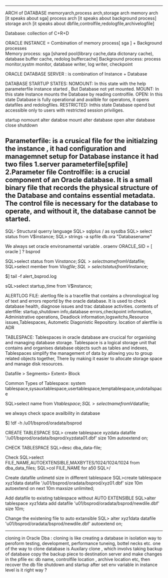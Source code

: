 --------------------

ARCH of DATABASE memoryarch,process arch,storage arch
  memory arch [it speaks about sga]
  process arch [it speaks about background process]
  storage arch [it speaks about dbfile,controlfile,redologfile,archivelogfile]

Database: collection of C+R+D

ORACLE INSTANCE = Combination of memory process[ sga ]  + Background processes   
  Memory process: sga [shared pool(library cache,data dictonary cache), database buffer cache, redolog buffercache]
  Background process: process monitor,systm monitor, database writer, log writer, checkpoint

ORACLE DATABASE SERVER : is combination of Instance + Database

DATABASE STARTUP STATES:
 NOMOUNT: In this state with the help parameterfile instance started , But Database not yet mounted.
 MOUNT: In this state Instance mounts the Database by reading controlfile.
 OPEN: In this state Database is fully operational and availble for operatons, it opens datafiles and redologfiles.
 RESTRICTED: Inthis state Database opend but accessible only to users with restricted session priviliges.        

startup nomount
alter databse mount
alter database open
alter database close
shutdown

Parameterfile: is a crusical file for the initialzing the instance , it had configuration and managemnet setup for Database instance
               it had two files 1.server parameterfile[spfile] 2.Parameter file
Controlfile:   is a crucial component of an Oracle database. It is a small binary file that records the physical structure of the Database         and contains essential metadata. The control file is necessary for the database to operate, and without it, the database cannot be started.            
-------------------------------

SQL- Structural querry language
SQL> sqlplus / as sysdba
SQL> select status from V$instance;
SQL> strings -a spfile db.ora "Databasename"
 
We always set oracle environamental variable
. oraenv
ORACLE_SID = [ oracle ] ? bsprod


SQL>select status from V$instance;
SQL>select name from V$datafile;
SQL>select member from V$logfile;
SQL>select status from V$instance;

$] tail -f   alert_bsprod.log

sQL>select startup_time from V$instance;

ALERTLOG FILE: alertlog file is a tracefile that contains a chronological log of text and errors reportd by the oracle database. It is used to check database health, diagnose issues and trac database activities.
contents of alertfile: startup,shutdown info,database errors,checkpoint information, Administrative operations, Deadlock information,logswitchs,Resource issues,Tablespaces, Autometic Diagonistic Repository.
location of alertfile is ADR

TABLESPACE: Tablespaces in oracle database are crucical for organising and managing database storage. Tablespace is a logical storage unit that    contains and organises database objects such as tables and indexes, Tablespaces simplify the management of data by allowing you to group related objects together, There by making it easier to allocate storage space and manage disk resources.

Datafile > Segments> Extent> Block

Common Types of Tablespace: system tablespace,sysauxtablespace,usertablespace,temptablespace,undotailspace

SQL>select name from V$tablespace;
SQL>select name from V$datafile;

we always check space availbility in database

$] !df -h /u01/bsprod/oradata/bsprod

CREATE TABLESPACE
SQL> create tablespace xyzdata datafile '/u01/bsprod/oradata/bsprod/xyzdata01.dbf' size 10m autoextend on;

CHECK TABLESPACE
SQL>desc dba_data-file;

Check
SQL>select FILE_NAME,AUTOEXTENSIBLE,MAXBYTES/1024/1024/1024 from dba_data_files;
SQL>col FILE_NAME for a50
SQL>/

Create datafile unlimetd size in different tablespace
SQL>create tablespace xyz1data datafile '/u01/bsprod/oradata/bsprod/xyz01.dbf' size 10m autoextend on next 10m maxsize unlimited;

Add datafile to existing tablespace without AUTO EXTENSIBLE
SQL>alter tablespace xyz1data add datafile 'u01/bsprod/oradata/bsprod/newdile.dbf' size 10m;

Change the existening file to auto extansible
SQL> alter xyz1data datafile 'u01/bsprod/oradata/bsprod/newdile.dbf' autoextend on;

------------------------------------------------------------------------

cloning in Oracle Dba :
cloning is like creating a database in isolation way to peroform testing, development, performance tuneing, bottel necks etc.
one of the way to clone database is Auxilary clone , which involvs taking backup of database copy the backup piece to destination server and 
make changes in the pfile ex: db name, controlfile location , archive location etc, then recover the db file shutdown and startup after set env variable in instance level 
is it right way ? 
